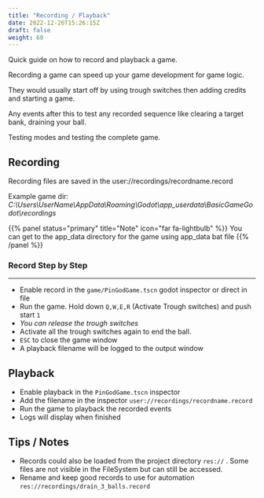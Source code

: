 ```yaml
---
title: "Recording / Playback"
date: 2022-12-26T15:26:15Z
draft: false
weight: 60
---
```


Quick guide on how to record and playback a game. 

Recording a game can speed up your game development for game logic.

They would usually start off by using trough switches then adding credits and starting a game.

Any events after this to test any recorded sequence like clearing a target bank, draining your ball.

Testing modes and testing the complete game.

## Recording

Recording files are saved in the user://recordings/recordname.record

Example game dir: *C:\Users\UserName\AppData\Roaming\Godot\app_userdata\BasicGameGodot\recordings*

{{% panel status="primary" title="Note" icon="far fa-lightbulb" %}}
You can get to the app_data directory for the game using app_data bat file
{{% /panel %}}

### Record Step by Step
---

- Enable record in the `game/PinGodGame.tscn` godot inspector or direct in file
- Run the game. Hold down `Q,W,E,R` (Activate Trough switches) and push start `1`
- *You can release the trough switches*
- Activate all the trough switches again to end the ball.
- `ESC` to close the game window
- A playback filename will be logged to the output window

## Playback

- Enable playback in the `PinGodGame.tscn` inspector
- Add the filename in the inspector `user://recordings/recordname.record`
- Run the game to playback the recorded events
- Logs will display when finished

## Tips / Notes

- Records could also be loaded from the project directory `res://` . Some files are not visible in the FileSystem but can still be accessed.
- Rename and keep good records to use for automation `res://recordings/drain_3_balls.record`